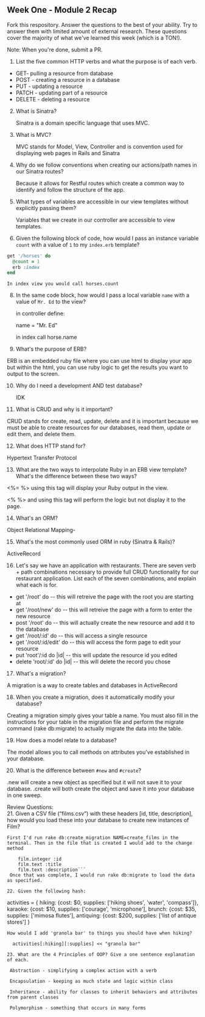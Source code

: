 ## Week One - Module 2 Recap

Fork this respository. Answer the questions to the best of your ability. Try to answer them with limited amount of external research. These questions cover the majority of what we've learned this week (which is a TON!). 

Note: When you're done, submit a PR. 

1. List the five common HTTP verbs and what the purpose is of each verb.
  * GET- pulling a resource from database
  * POST - creating a resource in a database
  * PUT - updating a resource
  * PATCH - updating part of a resource
  * DELETE - deleting a resource

2. What is Sinatra?

    Sinatra is a domain specific language that uses MVC. 

4. What is MVC?

    MVC stands for Model, View, Controller and is convention used for displaying web pages in Rails and Sinatra

5. Why do we follow conventions when creating our actions/path names in our Sinatra routes?

    Because it allows for Restful routes which create a common way to identify and follow the structure of the app.

6. What types of variables are accessible in our view templates without explicitly passing them?

    Variables that we create in our controller are accessible to view templates. 

7. Given the following block of code, how would I pass an instance variable `count` with a value of `1` to my `index.erb` template?
  
  ```ruby
  get '/horses' do
    @count = 1
    erb :index
  end
  ```
    In index view you would call horses.count

8. In the same code block, how would I pass a local variable `name` with a value of `Mr. Ed` to the view?

    in controller define:
    
    name = "Mr. Ed"
    
    in index call horse.name 

9. What's the purpose of ERB?
  
  ERB is an embedded ruby file where you can use html to display your app but within the html, you can use ruby logic to get the results you want to output to the screen. 
  
10. Why do I need a development AND test database?
    
    IDK

11. What is CRUD and why is it important?

  CRUD stands for create, read, update, delete and it is important because we must be able to create resources for our databases, read them, update or edit them, and delete them. 
  
12. What does HTTP stand for? 
  
  Hypertext Transfer Protocol 
  
13. What are the two ways to interpolate Ruby in an ERB view template? What's the difference between these two ways?
  
  <%= %> using this tag will display your Ruby output in the view.
  
  <% %> and using this tag will perform the logic but not display it to the page. 
  
14. What's an ORM?

  Object Relational Mapping- 

15. What's the most commonly used ORM in ruby (Sinatra & Rails)?
  
   ActiveRecord

16. Let's say we have an application with restaurants. There are seven verb + path combinations necessary to provide full CRUD functionality for our restaurant application. List each of the seven combinations, and explain what each is for.
   
  * get '/root' do -- this will retreive the page with the root you are starting at
  * get '/root/new' do -- this will retreive the page with a form to enter the new resource 
  * post '/root' do -- this will actually create the new resource and add it to the database
  * get '/root/:id' do -- this will access a single resource
  * get '/root/:id/edit' do -- this will access the form page to edit your resource
  * put 'root'/:id do |id| -- this will update the resource id you edited
  * delete 'root/:id' do |id| -- this will delete the record you chose

17. What's a migration? 
  
  A migration is a way to create tables and databases in ActiveRecord

18. When you create a migration, does it automatically modify your database?
  
  Creating a migration simply gives your table a name. You must also fill in the instructions for your table in the migration file and perform the migrate command (rake db:migrate) to actually migrate the data into the table. 

19. How does a model relate to a database?
   
   The model allows you to call methods on attributes you've established in your database.

20. What is the difference between `#new` and `#create`?
  
  .new will create a new object as specified but it will not save it to your database. .create will both create the object and save it into your database in one sweep. 

Review Questions:  
21. Given a CSV file (“films.csv”) with these headers [id, title, description], how would you load these into your database to create new instances of Film?  

    First I'd run rake db:create_migration NAME=create_films in the terminal. Then in the file that is created I would add to the change method
```create_table :films do |film|
    film.integer :id
    film.text :title
    film.text :description```
 Once that was complete, I would run rake db:migrate to load the data as specified. 
  
22. Given the following hash:
```
activities = {
  hiking: {cost: $0, supplies: ['hiking shoes', 'water', 'compass']},
  karaoke: {cost: $10, supplies: ['courage', 'microphone'],
  brunch: {cost: $35, supplies: ['mimosa flutes'],
  antiquing: {cost: $200, supplies: ['list of antique stores'] 
}
```
How would I add 'granola bar' to things you should have when hiking? 

  activities[:hiking][:supplies] << "granola bar"

23. What are the 4 Principles of OOP? Give a one sentence explanation of each.

 Abstraction - simplifying a complex action with a verb
 
 Encapsulation - keeping as much state and logic within class 

 Inheritance - ability for classes to inherit behaviors and attributes from parent classes

 Polymorphism - something that occurs in many forms
